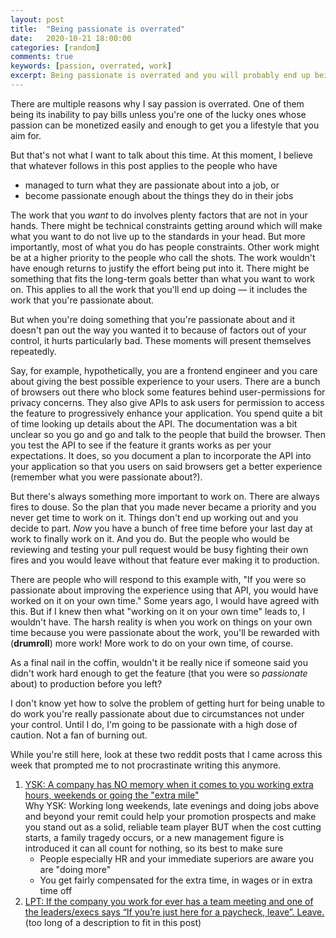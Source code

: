 ```yaml
---
layout: post
title:  "Being passionate is overrated"
date:   2020-10-21 18:00:00
categories: [random]
comments: true
keywords: [passion, overrated, work]
excerpt: Being passionate is overrated and you will probably end up being hurt by it.
---
```


There are multiple reasons why I say passion is overrated. One of them being its inability to pay bills unless you're one of the lucky ones whose passion can be monetized easily and enough to get you a lifestyle that you aim for.

But that's not what I want to talk about this time. At this moment, I believe that whatever follows in this post applies to the people who have 
- managed to turn what they are passionate about into a job, or
- become passionate enough about the things they do in their jobs

The work that you _want_ to do involves plenty factors that are not in your hands. There might be technical constraints getting around which will make what you want to do not live up to the standards in your head. But more importantly, most of what you do has people constraints. Other work might be at a higher priority to the people who call the shots. The work wouldn't have enough returns to justify the effort being put into it. There might be something that fits the long-term goals better than what you want to work on. This applies to all the work that you'll end up doing — it includes the work that you're passionate about.

But when you're doing something that you're passionate about and it doesn't pan out the way you wanted it to because of factors out of your control, it hurts particularly bad. These moments will present themselves repeatedly.

Say, for example, hypothetically, you are a frontend engineer and you care about giving the best possible experience to your users. There are a bunch of browsers out there who block some features behind user-permissions for privacy concerns. They also give APIs to ask users for permission to access the feature to progressively enhance your application. You spend quite a bit of time looking up details about the API. The documentation was a bit unclear so you go and go and talk to the people that build the browser. Then you test the API to see if the feature it grants works as per your expectations. It does, so you document a plan to incorporate the API into your application so that you users on said browsers get a better experience (remember what you were passionate about?).

But there's always something more important to work on. There are always fires to douse. So the plan that you made never became a priority and you never get time to work on it. Things don't end up working out and you decide to part. _Now_ you have a bunch of free time before your last day at work to finally work on it. And you do. But the people who would be reviewing and testing your pull request would be busy fighting their own fires and you would leave without that feature ever making it to production.

There are people who will respond to this example with, "If you were so passionate about improving the experience using that API, you would have worked on it on your own time." Some years ago, I would have agreed with this. But if I knew then what "working on it on your own time" leads to, I wouldn't have. The harsh reality is when you work on things on your own time because you were passionate about the work, you'll be rewarded with (**drumroll**) more work! More work to do on your own time, of course.

As a final nail in the coffin, wouldn't it be really nice if someone said you didn't work hard enough to get the feature (that you were so _passionate_ about) to production before you left?

I don't know yet how to solve the problem of getting hurt for being unable to do work you're really passionate about due to circumstances not under your control. Until I do, I'm going to be passionate with a high dose of caution. Not a fan of burning out.

While you're still here, look at these two reddit posts that I came across this week that prompted me to not procrastinate writing this anymore.

1. [YSK: A company has NO memory when it comes to you working extra hours, weekends or going the "extra mile"](https://www.reddit.com/r/YouShouldKnow/comments/jem7l0/ysk_a_company_has_no_memory_when_it_comes_to_you/)  
Why YSK: Working long weekends, late evenings and doing jobs above and beyond your remit could help your promotion prospects and make you stand out as a solid, reliable team player BUT when the cost cutting starts, a family tragedy occurs, or a new management figure is introduced it can all count for nothing, so its best to make sure
    - People especially HR and your immediate superiors are aware you are "doing more"
    - You get fairly compensated for the extra time, in wages or in extra time off
2. [LPT: If the company you work for ever has a team meeting and one of the leaders/execs says “If you’re just here for a paycheck, leave”. Leave.](https://www.reddit.com/r/LifeProTips/comments/jef0h2/lpt_if_the_company_you_work_for_ever_has_a_team/)  
(too long of a description to fit in this post)